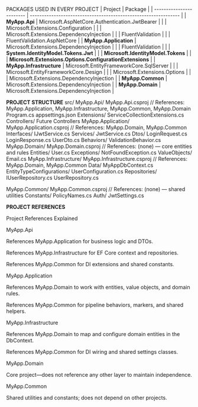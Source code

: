 PACKAGES USED IN EVERY PROJECT
| Project                  | Package                                                         |
| ------------------------ | --------------------------------------------------------------- |
| **MyApp.Api**            | Microsoft.AspNetCore.Authentication.JwtBearer                   |
|                          | Microsoft.Extensions.Configuration                              |
|                          | Microsoft.Extensions.DependencyInjection                        |
|                          | FluentValidation                                                |
|                          | FluentValidation.AspNetCore                                     |
| **MyApp.Application**    | Microsoft.Extensions.DependencyInjection                        |
|                          | FluentValidation                                                |
|                          | **System.IdentityModel.Tokens.Jwt**                             |
|                          | **Microsoft.IdentityModel.Tokens**                              |
|                          | **Microsoft.Extensions.Options.ConfigurationExtensions**        |
| **MyApp.Infrastructure** | Microsoft.EntityFrameworkCore.SqlServer                         |
|                          | Microsoft.EntityFrameworkCore.Design                            |
|                          | Microsoft.Extensions.Options                                    |
|                          | Microsoft.Extensions.DependencyInjection                        |
| **MyApp.Common**         | Microsoft.Extensions.DependencyInjection                        |
| **MyApp.Domain**         | Microsoft.Extensions.DependencyInjection                        |


**PROJECT STRUCTURE**
src/
  MyApp.Api/
    MyApp.Api.csproj        // References: MyApp.Application, MyApp.Infrastructure, MyApp.Common, MyApp.Domain
    Program.cs
    appsettings.json
    Extensions/
      ServiceCollectionExtensions.cs
    Controllers/
      Future Controllers
  MyApp.Application/
    MyApp.Application.csproj // References: MyApp.Domain, MyApp.Common
    Interfaces/
      IJwtService.cs
    Services/
      JwtService.cs
    Dtos/
      LoginRequest.cs
      LoginResponse.cs
      UserDto.cs
    Behaviors/
      ValidationBehavior.cs
  MyApp.Domain/
    MyApp.Domain.csproj     // References: (none) — core entities and rules
    Entities/
      User.cs
    Exceptions/
      NotFoundException.cs
    ValueObjects/
      Email.cs
  MyApp.Infrastructure/
    MyApp.Infrastructure.csproj // References: MyApp.Domain, MyApp.Common
    Data/
      MyAppDbContext.cs
      EntityTypeConfigurations/
        UserConfiguration.cs
    Repositories/
      IUserRepository.cs
      UserRepository.cs

  MyApp.Common/
    MyApp.Common.csproj     // References: (none) — shared utilities
    Constants/
      PolicyNames.cs
    Auth/
      JwtSettings.cs


**PROJECT REFERENCES**

Project References Explained

MyApp.Api

References MyApp.Application for business logic and DTOs.

References MyApp.Infrastructure for EF Core context and repositories.

References MyApp.Common for DI extensions and shared constants.

MyApp.Application

References MyApp.Domain to work with entities, value objects, and domain rules.

References MyApp.Common for pipeline behaviors, markers, and shared helpers.

MyApp.Infrastructure

References MyApp.Domain to map and configure domain entities in the DbContext.

References MyApp.Common for DI wiring and shared settings classes.

MyApp.Domain

Core project—does not reference any other layer to maintain independence.

MyApp.Common

Shared utilities and constants; does not depend on other projects.
